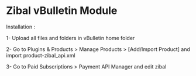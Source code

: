 Zibal vBulletin Module
=======================
Installation :


1- Upload all files and folders in vBulletin home folder

2- Go to Plugins & Products > Manage Products > [Add/Import Product] and import product-zibal_api.xml

3- Go to Paid Subscriptions > Payment API Manager and edit zibal
